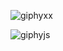 ![giphyxx](https://github.com/sh0cklife/sh0cklife/assets/134636754/48be817f-850b-47bc-86eb-5220c605f4cb)

![giphyjs](https://github.com/sh0cklife/sh0cklife/assets/134636754/5e7c434e-1ec6-4c2a-adbb-2a98fa4307ff)
